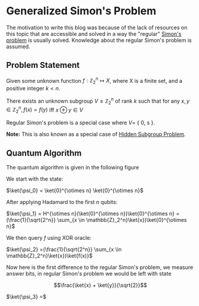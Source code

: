 # Generalized Simon's Problem

The motivation to write this blog was because of the lack of resources on this topic that are accessible and solved in a way the "regular" [Simon's problem](https://en.wikipedia.org/wiki/Simon%27s_problem) is usually solved. Knowledge about the regular Simon's problem is assumed. 

## Problem Statement 
Given some unknown function $f: \mathbb{Z}_2^n \mapsto X$, where X is a finite set, and a positive integer $k<n$. 

There exists an unknown subgroup $V \leq \mathbb{Z}_2^n$ of rank $k$ such that for any $x, y \in \mathbb{Z}^n_2, f(x) = f(y)$ iff $x \oplus y \in V$

Regular Simon's problem is a special case where $V =$ \{ 0, s \}. 

**Note:** This is also known as a special case of [Hidden Subgroup Problem](https://en.wikipedia.org/wiki/Hidden_subgroup_problem). 


## Quantum Algorithm 
The quantum algorithm is given in the following figure 

We start with the state: 

$\ket{\psi_0} = \ket{0}^{\otimes n} \ket{0}^{\otimes n}$

After applying Hadamard to the first $n$ qubits: 

$\ket{\psi_1} = H^{\otimes n}(\ket{0}^{\otimes n})\ket{0}^{\otimes n} = (\frac{1}{\sqrt{2^n}} \sum_{x \in \mathbb{Z}_2^n}\ket{x})\ket{0}^{\otimes n}$

We then query $f$ using XOR oracle: 

$\ket{\psi_2} =(\frac{1}{\sqrt{2^n}} \sum_{x \in \mathbb{Z}_2^n}\ket{x})\ket{f(x)}$

Now here is the first difference to the regular Simon's problem, we measure answer bits, in regular Simon's problem we would be left with state 

$$\frac{\ket{x} + \ket{y}}{\sqrt{2}}$$


$\ket{\psi_3} =$ 



